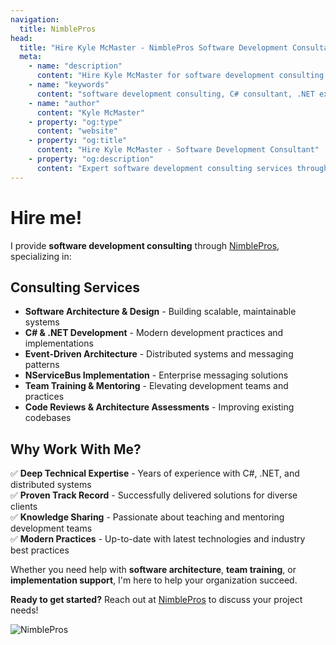 ```yaml
---
navigation:
  title: NimblePros
head:
  title: "Hire Kyle McMaster - NimblePros Software Development Consultant"
  meta:
    - name: "description"
      content: "Hire Kyle McMaster for software development consulting through NimblePros. Expert in C# .NET, event-driven architecture, distributed systems, and modern software engineering practices."
    - name: "keywords"
      content: "software development consulting, C# consultant, .NET expert, NimblePros, software architecture consulting, event driven architecture, distributed systems consultant, software engineering services"
    - name: "author"
      content: "Kyle McMaster"
    - property: "og:type"
      content: "website"
    - property: "og:title"
      content: "Hire Kyle McMaster - Software Development Consultant"
    - property: "og:description"
      content: "Expert software development consulting services through NimblePros. Specializing in C# .NET, architecture, and modern engineering practices."
---
```


# Hire me!

I provide **software development consulting** through [NimblePros](https://nimblepros.com/), specializing in:

## Consulting Services

- **Software Architecture & Design** - Building scalable, maintainable systems
- **C# & .NET Development** - Modern development practices and implementations  
- **Event-Driven Architecture** - Distributed systems and messaging patterns
- **NServiceBus Implementation** - Enterprise messaging solutions
- **Team Training & Mentoring** - Elevating development teams and practices
- **Code Reviews & Architecture Assessments** - Improving existing codebases

## Why Work With Me?

✅ **Deep Technical Expertise** - Years of experience with C#, .NET, and distributed systems  
✅ **Proven Track Record** - Successfully delivered solutions for diverse clients  
✅ **Knowledge Sharing** - Passionate about teaching and mentoring development teams  
✅ **Modern Practices** - Up-to-date with latest technologies and industry best practices  

Whether you need help with **software architecture**, **team training**, or **implementation support**, I'm here to help your organization succeed.

**Ready to get started?** Reach out at [NimblePros](https://nimblepros.com/) to discuss your project needs!

![NimblePros](https://blog.nimblepros.com/static/NimblePros2Logo-be36e79f605663b8db9242031cbb2f44.jpg)